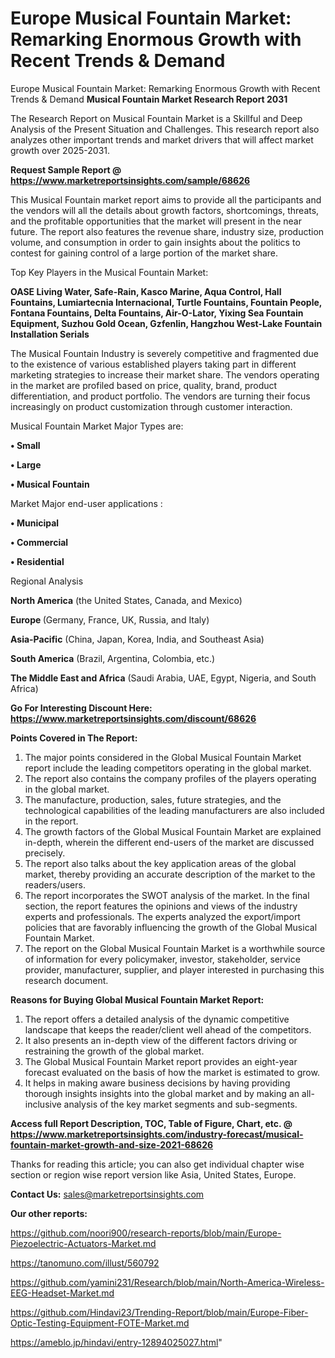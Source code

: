 # Europe Musical Fountain Market: Remarking Enormous Growth with Recent Trends & Demand
Europe Musical Fountain Market: Remarking Enormous Growth with Recent Trends & Demand
<strong>Musical Fountain Market Research Report 2031</strong>

The Research Report on Musical Fountain Market is a Skillful and Deep Analysis of the Present Situation and Challenges. This research report also analyzes other important trends and market drivers that will affect market growth over 2025-2031.

<strong>Request Sample Report @ <a href=https://www.marketreportsinsights.com/sample/68626>https://www.marketreportsinsights.com/sample/68626</a></strong>

This Musical Fountain market report aims to provide all the participants and the vendors will all the details about growth factors, shortcomings, threats, and the profitable opportunities that the market will present in the near future. The report also features the revenue share, industry size, production volume, and consumption in order to gain insights about the politics to contest for gaining control of a large portion of the market share.

Top Key Players in the Musical Fountain Market:

<strong>OASE Living Water, Safe-Rain, Kasco Marine, Aqua Control, Hall Fountains, Lumiartecnia Internacional, Turtle Fountains, Fountain People, Fontana Fountains, Delta Fountains, Air-O-Lator, Yixing Sea Fountain Equipment, Suzhou Gold Ocean, Gzfenlin, Hangzhou West-Lake Fountain Installation Serials</strong>

The Musical Fountain Industry is severely competitive and fragmented due to the existence of various established players taking part in different marketing strategies to increase their market share. The vendors operating in the market are profiled based on price, quality, brand, product differentiation, and product portfolio. The vendors are turning their focus increasingly on product customization through customer interaction.

Musical Fountain Market Major Types are:

<strong>• Small

• Large

• Musical Fountain</strong>

Market Major end-user applications :

<strong>• Municipal

• Commercial

• Residential</strong>

Regional Analysis

</u><strong><b>North America</b></strong> (the United States, Canada, and Mexico)

<strong><b>Europe </b></strong>(Germany, France, UK, Russia, and Italy)

<strong><b>Asia-Pacific</b></strong> (China, Japan, Korea, India, and Southeast Asia)

<strong><b>South America</b></strong> (Brazil, Argentina, Colombia, etc.)

<strong><b>The Middle East and Africa</b></strong> (Saudi Arabia, UAE, Egypt, Nigeria, and South Africa)

<strong>Go For Interesting Discount Here: <a href=https://www.marketreportsinsights.com/discount/68626>https://www.marketreportsinsights.com/discount/68626</a></strong>

<strong>Points Covered in The Report:</strong>
<ol>
  <li>The major points considered in the Global Musical Fountain Market report include the leading competitors operating in the global market.</li>
  <li>The report also contains the company profiles of the players operating in the global market.</li>
  <li>The manufacture, production, sales, future strategies, and the technological capabilities of the leading manufacturers are also included in the report.</li>
  <li>The growth factors of the Global Musical Fountain Market are explained in-depth, wherein the different end-users of the market are discussed precisely.</li>
  <li>The report also talks about the key application areas of the global market, thereby providing an accurate description of the market to the readers/users.</li>
  <li>The report incorporates the SWOT analysis of the market. In the final section, the report features the opinions and views of the industry experts and professionals. The experts analyzed the export/import policies that are favorably influencing the growth of the Global Musical Fountain Market.</li>
  <li>The report on the Global Musical Fountain Market is a worthwhile source of information for every policymaker, investor, stakeholder, service provider, manufacturer, supplier, and player interested in purchasing this research document.</li>
</ol>
<strong>Reasons for Buying Global Musical Fountain Market Report:</strong>

<ol>
  <li>The report offers a detailed analysis of the dynamic competitive landscape that keeps the reader/client well ahead of the competitors.</li>
  <li>It also presents an in-depth view of the different factors driving or restraining the growth of the global market.</li>
  <li>The Global Musical Fountain Market report provides an eight-year forecast evaluated on the basis of how the market is estimated to grow.</li>
  <li>It helps in making aware business decisions by having providing thorough insights insights into the global market and by making an all-inclusive analysis of the key market segments and sub-segments.</li>
</ol>
<strong>Access full Report Description, TOC, Table of Figure, Chart, etc. @ <a href=https://www.marketreportsinsights.com/industry-forecast/musical-fountain-market-growth-and-size-2021-68626>https://www.marketreportsinsights.com/industry-forecast/musical-fountain-market-growth-and-size-2021-68626</a></strong>


Thanks for reading this article; you can also get individual chapter wise section or region wise report version like Asia, United States, Europe.

<strong>Contact Us:</strong>
sales@marketreportsinsights.com

<strong>Our other reports:</strong>

<a href=https://github.com/noori900/research-reports/blob/main/Europe-Piezoelectric-Actuators-Market.md>https://github.com/noori900/research-reports/blob/main/Europe-Piezoelectric-Actuators-Market.md</a>

<a href=https://tanomuno.com/illust/560792>https://tanomuno.com/illust/560792</a>

<a href=https://github.com/yamini231/Research/blob/main/North-America-Wireless-EEG-Headset-Market.md>https://github.com/yamini231/Research/blob/main/North-America-Wireless-EEG-Headset-Market.md</a>

<a href=https://github.com/Hindavi23/Trending-Report/blob/main/Europe-Fiber-Optic-Testing-Equipment-FOTE-Market.md>https://github.com/Hindavi23/Trending-Report/blob/main/Europe-Fiber-Optic-Testing-Equipment-FOTE-Market.md</a>

<a href=https://ameblo.jp/hindavi/entry-12894025027.html>https://ameblo.jp/hindavi/entry-12894025027.html</a>"
